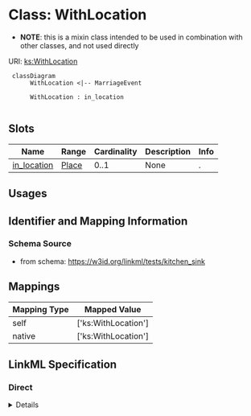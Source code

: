 # Class: WithLocation



* __NOTE__: this is a mixin class intended to be used in combination with other classes, and not used directly


URI: [ks:WithLocation](https://w3id.org/linkml/tests/kitchen_sink/WithLocation)




```mermaid
 classDiagram
      WithLocation <|-- MarriageEvent
      
      WithLocation : in_location
      
```




<!-- no inheritance hierarchy -->


## Slots

| Name | Range | Cardinality | Description  | Info |
| ---  | --- | --- | --- | --- |
| [in_location](in_location.md) | [Place](Place.md) | 0..1 | None  | . |


## Usages



## Identifier and Mapping Information







### Schema Source


* from schema: https://w3id.org/linkml/tests/kitchen_sink







## Mappings

| Mapping Type | Mapped Value |
| ---  | ---  |
| self | ['ks:WithLocation'] |
| native | ['ks:WithLocation'] |


## LinkML Specification

<!-- TODO: investigate https://stackoverflow.com/questions/37606292/how-to-create-tabbed-code-blocks-in-mkdocs-or-sphinx -->

### Direct

<details>
```yaml
name: WithLocation
from_schema: https://w3id.org/linkml/tests/kitchen_sink
mixin: true
slots:
- in location

```
</details>

### Induced

<details>
```yaml
name: WithLocation
from_schema: https://w3id.org/linkml/tests/kitchen_sink
mixin: true
attributes:
  in location:
    name: in location
    annotations:
      biolink:opposite:
        tag: biolink:opposite
        value: location_of
    from_schema: https://w3id.org/linkml/tests/kitchen_sink
    alias: in_location
    owner: WithLocation
    range: Place

```
</details>